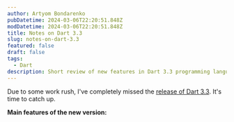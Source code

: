 ```yaml
---
author: Artyom Bondarenko
pubDatetime: 2024-03-06T22:20:51.848Z
modDatetime: 2024-03-06T22:20:51.848Z
title: Notes on Dart 3.3
slug: notes-on-dart-3.3
featured: false
draft: false
tags:
  - Dart
description: Short review of new features in Dart 3.3 programming language
---
```


Due to some work rush, I've completely missed the [release of Dart 3.3](https://medium.com/dartlang/dart-3-3-325bf2bf6c13). It's time to catch up.

**Main features of the new version:**
